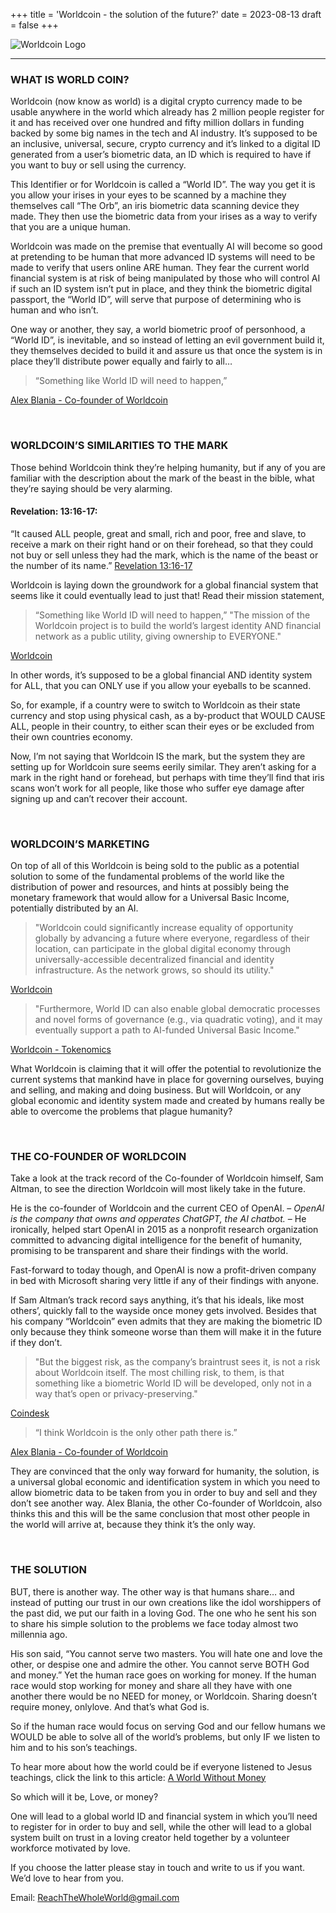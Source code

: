 +++
title = 'Worldcoin - the solution of the future?'
date = 2023-08-13
draft = false 
+++

![Worldcoin Logo](
https://worldcoin-company-website.cdn.prismic.io/worldcoin-company-website/ZxFd_IF3NbkBXsKH_World_logo-01-4-.svg?w=2560)


___
### WHAT IS WORLD COIN?

Worldcoin (now know as world) is a digital crypto currency made to be usable anywhere in the world which already has 2 million people register for it and has received over one hundred and fifty million dollars in funding backed by some big names in the tech and AI industry. It’s supposed to be an inclusive, universal, secure, crypto currency and it’s linked to a digital ID generated from a user’s biometric data, an ID which is required to have if you want to buy or sell using the currency.

This Identifier or for Worldcoin is called a “World ID”. The way you get it is you allow your irises in your eyes to be scanned by a machine they themselves call “The Orb”, an iris biometric data scanning device they made. They then use the biometric data from your irises as a way to verify that you are a unique human.

Worldcoin was made on the premise that eventually AI will become so good at pretending to be human that more advanced ID systems will need to be made to verify that users online ARE human. They fear the current world financial system is at risk of being manipulated by those who will control AI if such an ID system isn’t put in place, and they think the biometric digital passport, the “World ID”, will serve that purpose of determining who is human and who isn’t.

One way or another, they say, a world biometric proof of personhood, a “World ID”, is inevitable, and so instead of letting an evil government build it, they themselves decided to build it and assure us that once the system is in place they’ll distribute power equally and fairly to all…

> “Something like World ID will need to happen,”

[Alex Blania - Co-founder of Worldcoin](https://www.coindesk.com/consensus-magazine/2023/07/24/the-untold-story-of-worldcoins-launch-inside-the-orb/)

&nbsp;
### WORLDCOIN’S SIMILARITIES TO THE MARK

Those behind Worldcoin think they’re helping humanity, but if any of you are familiar with the description about the mark of the beast in the bible, what they’re saying should be very alarming.

#### Revelation: 13:16-17:

“It caused ALL people, great and small, rich and poor, free and slave, to receive a mark on their right hand or on their forehead, so that they could not buy or sell unless they had the mark, which is the name of the beast or the number of its name.” [Revelation 13:16-17](https://www.biblegateway.com/passage/?search=Revelation+13%3A16-17&version=KJV)

Worldcoin is laying down the groundwork for a global financial system that seems like it could eventually lead to just that! Read their mission statement,

> “Something like World ID will need to happen,” "The mission of the Worldcoin project is to build the world’s largest identity AND financial network as a public utility, giving ownership to EVERYONE."

[Worldcoin](https://whitepaper.worldcoin.org/tokenomics)

In other words, it’s supposed to be a global financial AND identity system for ALL, that you can ONLY use if you allow your eyeballs to be scanned.

So, for example, if a country were to switch to Worldcoin as their state currency and stop using physical cash, as a by-product that WOULD CAUSE ALL, people in their country, to either scan their eyes or be excluded from their own countries economy.

Now, I’m not saying that Worldcoin IS the mark, but the system they are setting up for Worldcoin sure seems eerily similar. They aren’t asking for a mark in the right hand or forehead, but perhaps with time they’ll find that iris scans won’t work for all people, like those who suffer eye damage after signing up and can’t recover their account.

&nbsp;
### WORLDCOIN’S MARKETING

On top of all of this Worldcoin is being sold to the public as a potential solution to some of the fundamental problems of the world like the distribution of power and resources, and hints at possibly being the monetary framework that would allow for a Universal Basic Income, potentially distributed by an AI.

> "Worldcoin could significantly increase equality of opportunity globally by advancing a future where everyone, regardless of their location, can participate in the global digital economy through universally-accessible decentralized financial and identity infrastructure. As the network grows, so should its utility."

[Worldcoin](https://whitepaper.worldcoin.org/)

> "Furthermore, World ID can also enable global democratic processes and novel forms of governance (e.g., via quadratic voting), and it may eventually support a path to AI-funded Universal Basic Income."

[Worldcoin - Tokenomics](https://whitepaper.worldcoin.org/tokenomics)

What Worldcoin is claiming that it will offer the potential to revolutionize the current systems that mankind have in place for governing ourselves, buying and selling, and making and doing business. But will Worldcoin, or any global economic and identity system made and created by humans really be able to overcome the problems that plague humanity?

&nbsp;
### THE CO-FOUNDER OF WORLDCOIN

Take a look at the track record of the Co-founder of Worldcoin himself, Sam Altman, to see the direction Worldcoin will most likely take in the future.

He is the co-founder of Worldcoin and the current CEO of OpenAI. – _OpenAI is the company that owns and opperates ChatGPT, the AI chatbot._ – He ironically, helped start OpenAI in 2015 as a nonprofit research organization committed to advancing digital intelligence for the benefit of humanity, promising to be transparent and share their findings with the world.

Fast-forward to today though, and OpenAI is now a profit-driven company in bed with Microsoft sharing very little if any of their findings with anyone.

If Sam Altman’s track record says anything, it’s that his ideals, like most others’, quickly fall to the wayside once money gets involved. Besides that his company “Worldcoin” even admits that they are making the biometric ID only because they think someone worse than them will make it in the future if they don’t.

> "But the biggest risk, as the company’s braintrust sees it, is not a risk about Worldcoin itself. The most chilling risk, to them, is that something like a biometric World ID will be developed, only not in a way that’s open or privacy-preserving."

[Coindesk](https://www.coindesk.com/consensus-magazine/2023/07/24/the-untold-story-of-worldcoins-launch-inside-the-orb/)

> “I think Worldcoin is the only other path there is.”

[Alex Blania - Co-founder of Worldcoin](https://www.coindesk.com/consensus-magazine/2023/07/24/the-untold-story-of-worldcoins-launch-inside-the-orb/)

They are convinced that the only way forward for humanity, the solution, is a universal global economic and identification system in which you need to allow biometric data to be taken from you in order to buy and sell and they don’t see another way. Alex Blania, the other Co-founder of Worldcoin, also thinks this and this will be the same conclusion that most other people in the world will arrive at, because they think it’s the only way.

&nbsp;
### THE SOLUTION

BUT, there is another way. The other way is that humans share… and instead of putting our trust in our own creations like the idol worshippers of the past did, we put our faith in a loving God. The one who he sent his son to share his simple solution to the problems we face today almost two millennia ago.

His son said, “You cannot serve two masters. You will hate one and love the other, or despise one and admire the other. You cannot serve BOTH God and money.” Yet the human race goes on working for money. If the human race would stop working for money and share all they have with one another there would be no NEED for money, or Worldcoin. Sharing doesn’t require money, onlylove. And that’s what God is.

So if the human race would focus on serving God and our fellow humans we WOULD be able to solve all of the world’s problems, but only IF we listen to him and to his son’s teachings.

To hear more about how the world could be if everyone listened to Jesus teachings, click the link to this article: [A World Without Money](https://www.coindesk.com/consensus-magazine/2023/07/24/the-untold-story-of-worldcoins-launch-inside-the-orb/)

So which will it be, Love, or money?

One will lead to a global world ID and financial system in which you’ll need to register for in order to buy and sell, while the other will lead to a global system built on trust in a loving creator held together by a volunteer workforce motivated by love.

If you choose the latter please stay in touch and write to us if you want. We’d love to hear from you.

Email: ReachTheWholeWorld@gmail.com

